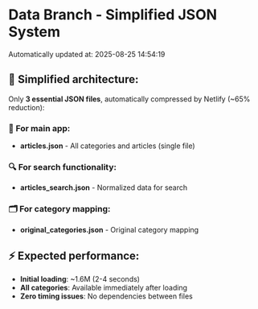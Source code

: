 # Data Branch - Simplified JSON System
Automatically updated at: 2025-08-25 14:54:19

## 🎯 Simplified architecture:
Only **3 essential JSON files**, automatically compressed by Netlify (~65% reduction):

### 📱 For main app:
- **articles.json** - All categories and articles (single file)

### 🔍 For search functionality:
- **articles_search.json** - Normalized data for search

### 🗂️ For category mapping:
- **original_categories.json** - Original category mapping

## ⚡ Expected performance:
- **Initial loading**: ~1.6M (2-4 seconds)
- **All categories**: Available immediately after loading
- **Zero timing issues**: No dependencies between files
